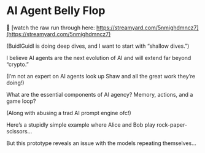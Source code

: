 # AI Agent Belly Flop

🎥 [watch the raw run through here: https://streamyard.com/5nmighdmncz7](https://streamyard.com/5nmighdmncz7)


(BuidlGuidl is doing deep dives, and I want to start with “shallow dives.”)

I believe AI agents are the next evolution of AI and will extend far beyond “crypto.”

(I’m not an expert on AI agents look up Shaw and all the great work they’re doing!)

What are the essential components of AI agency? Memory, actions, and a game loop?

(Along with abusing a trad AI prompt engine ofc!)

Here’s a stupidly simple example where Alice and Bob play rock-paper-scissors…

But this prototype reveals an issue with the models repeating themselves...
